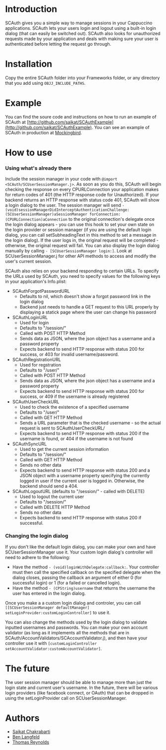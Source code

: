 Introduction
============

SCAuth gives you a simple way to manage sessions in your Cappuccino applications.  SCAuth lets your users login and logout using a built-in login dialog (that can easily be switched out).  SCAuth also looks for unauthorized requests made by your application and deals with making sure your user is authenticated before letting the request go through.

Installation
============

Copy the entire SCAuth folder into your Frameworks folder, or any directory that you add using `OBJJ_INCLUDE_PATHS`.

Example
=======

You can find the soure code and instructions on how to run an example of SCAuth at [http://github.com/saikat/SCAuthExample](http://github.com/saikat/SCAuthExample).  You can see an example of SCAuth in production at [Mockingbird](http://gomockingbird.com/).

How to use
==========

### Using what's already there ###
Include the session manager in your code with `@import <SCAuth/SCUserSessionManager.j>`.  As soon as you do this, SCAuth will begin checking the response on every CPURLConnection your application makes for return codes of 401 (the HTTP response code for Unauthorized).  If your backend returns an HTTP response with status code 401, SCAuth will show a login dialog to the user.  The session manager will send `- (void)sessionManagerDidInterceptAuthenticationChallenge:(SCUserSessionManager)aSessionManager forConnection:(CPURLConnection)aConnection` to the original connection's delegate once the login dialog appears - you can use this hook to set your own state on the login provider or session manager (if you are using the default login dialog, you can call setSubheadingText in this method to set a message in the login dialog).  If the user logs in, the original request will be completed - otherwise, the original request will fail.  You can also display the login dialog manually by calling `- [SCUserSessionManager login:]`.  Look at SCUserSessionManager.j for other API methods to access and modify the user's current session.

SCAuth also relies on your backend responding to certain URLs.  To specify the URLs used by SCAuth, you need to specify values for the following keys in your application's Info.plist:

*	SCAuthForgotPasswordURL
  	* Defaults to nil, which doesn't show a forgot password link in the login dialog
  	* Backend just needs to handle a GET request to this URL properly by displaying a statick page where the user can change his password
*	SCAuthLoginURL
	* Used for login
	* Defaults to "/session/"
	* Called with POST HTTP Method
	* Sends data as JSON, where the json object has a username and a password property
	* Expects backend to send HTTP response with status 200 for success, or 403 for invalid username/password.
*	SCAuthRegistrationURL
	* Used for regstration
	* Defaults to "/user/"
	* Called with POST HTTP Method
	* Sends data as JSON, where the json object has a username and a password property
	* Expects backend to send HTTP response with status 200 for success, or 409 if the username is already registered
*	SCAuthUserCheckURL
	* Used to check the existence of a specified username
	* Defaults to "/user/"
	* Called with GET HTTP Method
	* Sends a URL parameter that is the checked username - so the actual request is sent to SCAuthUserCheckURL/<username>
	* Expects backend to send HTTP response with status 200 if the username is found, or 404 if the username is not found
*	SCAuthSyncURL
	* Used to get the current session information
	* Defaults to "/session/"
	* Called with GET HTTP Method
	* Sends no other data
	* Expects backend to send HTTP response with status 200 and a JSON object with a username property specifying the currently logged in user if the current user is logged in.  Otherwise, the backend should send a 404.
*	SCAuthLogoutURL (defaults to "/session/" - called with DELETE)
	* Used to logout the current user
	* Defaults to "/session/"
	* Called with DELETE HTTP Method
	* Sends no other data
	* Expects backend to send HTTP response with status 200 if successful.

### Changing the login dialog ###
If you don't like the default login dialog, you can make your own and have SCUserSessionManager use it.  Your custom login dialog's controller will need to adhere to the following:

*	Have the method `- (void)loginWithDelegate:callback:`.  Your controller must then call the specified callback on the specified delegate when the dialog closes, passing the callback an argument of either 0 (for successful login) or 1 (for a failed or cancelled login).
*	Have the method `- (CPString)username` that returns the username the user has entered in the login dialog.

Once you make a a custom login dialog and controler, you can call `[[SCUserSessionManager defaultManager] setLoginProvider:customLoginController]` to use it.

You can also change the methods used by the login dialog to validate inputted usernames and passwords.  You can make your own account validator (as long as it implements all the methods that are in SCAuth/AccountValidators/SCAccountValidator.j), and then have your controller use it with `[customLoginController setAccountValidator:customAccountValidator]`.

The future
==========

The user session manager should be able to manage more than just the login state and current user's username.  In the future, there will be various login providers (like facebook connect, or OAuth) that can be dropped in using the setLoginProvider call on SCUserSessionManager.

Authors
=======
* [Saikat Chakrabarti](https://github.com/saikat)
* [Ben Langfeld](https://github.com/benlangfeld)
* [Thomas Reynolds](https://github.com/tdreyno)